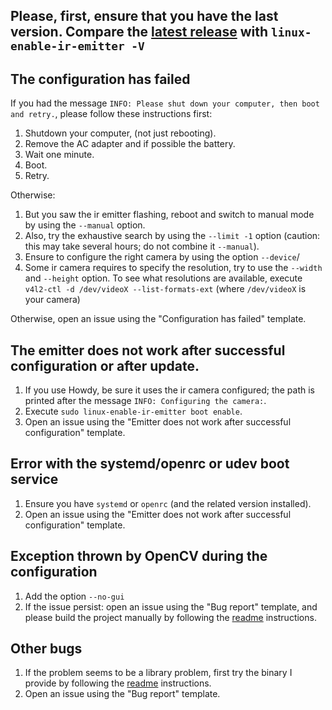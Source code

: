 ## Please, first, ensure that you have the last version. Compare the [latest release](https://github.com/EmixamPP/linux-enable-ir-emitter/releases/latest) with `linux-enable-ir-emitter -V`

## The configuration has failed 
If you had the message `INFO: Please shut down your computer, then boot and retry.`, please follow these instructions first:
1. Shutdown your computer, (not just rebooting).
2. Remove the AC adapter and if possible the battery.
3. Wait one minute.
4. Boot.
5. Retry.

Otherwise:
1. But you saw the ir emitter flashing, reboot and switch to manual mode by using the `--manual` option.
2. Also, try the exhaustive search by using the `--limit -1` option (caution: this may take several hours; do not combine it `--manual`).
3. Ensure to configure the right camera by using the option `--device`/
4. Some ir camera requires to specify the resolution, try to use the `--width` and `--height` option. To see what resolutions are available, execute `v4l2-ctl -d /dev/videoX --list-formats-ext` (where `/dev/videoX` is your camera)

Otherwise, open an issue using the "Configuration has failed" template.

## The emitter does not work after successful configuration or after update.
1. If you use Howdy, be sure it uses the ir camera configured; the path is printed after the message `INFO: Configuring the camera:`.
2. Execute `sudo linux-enable-ir-emitter boot enable`.
3. Open an issue using the "Emitter does not work after successful configuration" template.

## Error with the systemd/openrc or udev boot service
1. Ensure you have `systemd` or `openrc` (and the related version installed).
2. Open an issue using the "Emitter does not work after successful configuration" template.

## Exception thrown by OpenCV during the configuration
1. Add the option `--no-gui`
2. If the issue persist: open an issue using the "Bug report" template, and please build the project manually by following the [readme](../README.md#manual-build) instructions.

## Other bugs
1. If the problem seems to be a library problem, first try the binary I provide by following the [readme](../README.md#installation) instructions. 
2. Open an issue using the "Bug report" template.
